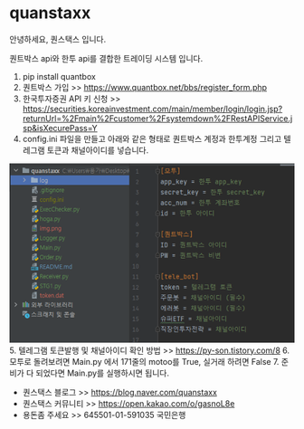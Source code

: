 # quanstaxx

안녕하세요, 퀀스택스 입니다. 

퀀트박스 api와 한투 api를 결합한 트레이딩 시스템 입니다. 

1. pip install quantbox
2. 퀀트박스 가입 >> https://www.quantbox.net/bbs/register_form.php
3. 한국투자증권 API 키 신청 >> https://securities.koreainvestment.com/main/member/login/login.jsp?returnUrl=%2Fmain%2Fcustomer%2Fsystemdown%2FRestAPIService.jsp&isXecurePass=Y
4. config.ini 파일을 만들고 아래와 같은 형태로 퀀트박스 계정과 한투계정 그리고 텔레그램 토큰과 채널아이디를 넣습니다. 

![img_1.png](img_1.png)
5. 텔레그램 토큰발행 및 채널아이디 확인 방법 >> https://py-son.tistory.com/8
6. 모투로 돌려보려면 Main.py 에서 171줄의 motoo를 True, 실거래 하려면 False 
7. 준비가 다 되었다면 Main.py를 실행하시면 됩니다. 
   
- 퀀스택스 블로그 >> https://blog.naver.com/quanstaxx
- 퀀스택스 커뮤니티 >> https://open.kakao.com/o/gasnoL8e
- 용돈좀 주세요 >> 645501-01-591035 국민은행